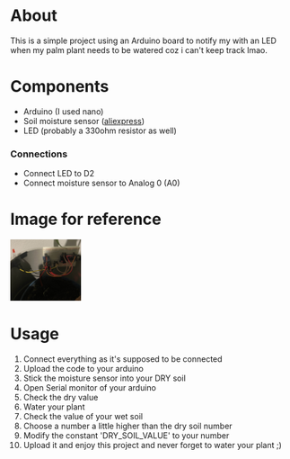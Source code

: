 # About
This is a simple project using an Arduino board to notify my with an LED when my palm plant needs to be watered coz i can't keep track lmao.

# Components
- Arduino (I used nano)
- Soil moisture sensor ([aliexpress](https://www.aliexpress.com/item/1005006627469100.html?spm=a2g0o.productlist.main.25.55c2p0Obp0ObeO&algo_pvid=a0a563a9-b90f-4919-9042-c1637fd8e10a&algo_exp_id=a0a563a9-b90f-4919-9042-c1637fd8e10a-12&pdp_npi=4%40dis%21CZK%2147.08%2128.23%21%21%2114.06%218.43%21%40210384b217297053385355317ed2e8%2112000037942547777%21sea%21CZ%216151117802%21X&curPageLogUid=ZXI8ure9YCjt&utparam-url=scene%3Asearch%7Cquery_from%3A))
- LED (probably a 330ohm resistor as well)

### Connections
- Connect LED to D2
- Connect moisture sensor to Analog 0 (A0)

# Image for reference
<img src="./img/photo_of_usage.jpg" width="25%"></img>

# Usage
1. Connect everything as it's supposed to be connected
2. Upload the code to your arduino
3. Stick the moisture sensor into your DRY soil
4. Open Serial monitor of your arduino
5. Check the dry value
6. Water your plant
7. Check the value of your wet soil
8. Choose a number a little higher than the dry soil number
9. Modify the constant 'DRY_SOIL_VALUE' to your number
10. Upload it and enjoy this project and never forget to water your plant ;)